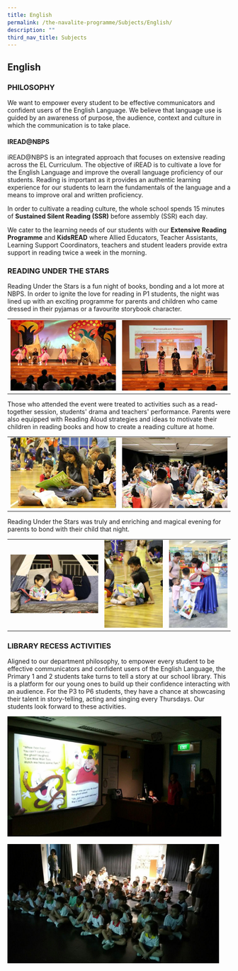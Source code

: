 ```yaml
---
title: English
permalink: /the-navalite-programme/Subjects/English/
description: ""
third_nav_title: Subjects
---
```

## English

### PHILOSOPHY

  

We want to empower every student to be effective communicators and confident users of the English Language. We believe that language use is guided by an awareness of purpose, the audience, context and culture in which the communication is to take place.

  

#### IREAD@NBPS

  

iREAD@NBPS is an integrated approach that focuses on extensive reading across the EL Curriculum. The objective of iREAD is to cultivate a love for the English Language and improve the overall language proficiency of our students. Reading is important as it provides an authentic learning experience for our students to learn the fundamentals of the language and a means to improve oral and written proficiency.

In order to cultivate a reading culture, the whole school spends 15 minutes of **Sustained Silent Reading (SSR)** before assembly (SSR) each day.

We cater to the learning needs of our students with our **Extensive Reading Programme** and **KidsREAD** where Allied Educators, Teacher Assistants, Learning Support Coordinators, teachers and student leaders provide extra support in reading twice a week in the morning.


### READING UNDER THE STARS

Reading Under the Stars is a fun night of books, bonding and a lot more at NBPS. In order to ignite the love for reading in P1 students, the night was lined up with an exciting programme for parents and children who came dressed in their pyjamas or a favourite storybook character.



|  | |
| -------- | -------- | 
|   ![](/images/English1.jpg)   |   ![](/images/English2.jpg)   | 


Those who attended the event were treated to activities such as a read-together session, students' drama and teachers' performance. Parents were also equipped with Reading Aloud strategies and ideas to motivate their children in reading books and how to create a reading culture at home.



|  |  |
| -------- | -------- | 
|  ![](/images/English3.jpg)    |   ![](/images/English4.jpg)   | 

Reading Under the Stars was truly and enriching and magical evening for parents to bond with their child that night.



|  |  |  |
| -------- | -------- | -------- |
| ![](/images/English5.jpg)     |  ![](/images/English6.jpg)    |   ![](/images/English7.jpg)  |

### LIBRARY RECESS ACTIVITIES

Aligned to our department philosophy, to empower every student to be effective communicators and confident users of the English Language, the Primary 1 and 2 students take turns to tell a story at our school library. This is a platform for our young ones to build up their confidence interacting with an audience. For the P3 to P6 students, they have a chance at showcasing their talent in story-telling, acting and singing every Thursdays. Our students look forward to these activities.

![](/images/LRA1.png)

![](/images/LRA2.png)






